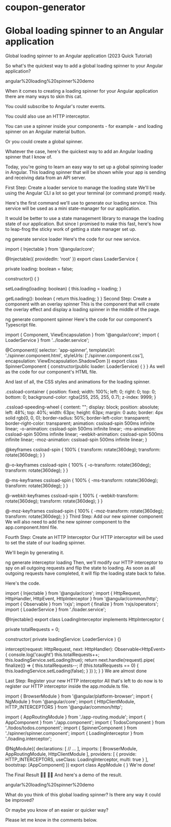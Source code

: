 # coupon-generator
# Global loading spinner to an Angular application

Global loading spinner to an Angular application (2023 Quick Tutorial)

So what's the quickest way to add a global loading spinner to your Angular application?

angular%20loading%20spinner%20demo

When it comes to creating a loading spinner for your Angular application there are many ways to skin this cat.

You could subscribe to Angular's router events.

You could also use an HTTP interceptor.

You can use a spinner inside your components - for example - and loading spinner on an Angular material button.

Or you could create a global spinner.

Whatever the case, here's the quickest way to add an Angular loading spinner that I know of.

Today, you're going to learn an easy way to set up a global spinning loader in Angular. This loading spinner that will be shown while your app is sending and receiving data from an API server.

First Step: Create a loader service to manage the loading state
We'll be using the Angular CLI a lot so get your terminal (or command prompt) ready.

Here's the first command we'll use to generate our loading service. This service will be used as a mini state-manager for our application.

It would be better to use a state management library to manage the loading state of our application. But since I promised to make this fast, here's how to leap-frog the sticky work of getting a state manager set up.

ng generate service loader
Here's the code for our new service.

import { Injectable } from '@angular/core';

@Injectable({
  providedIn: 'root'
})
export class LoaderService {

  private loading: boolean = false;

  constructor() { }

  setLoading(loading: boolean) {
    this.loading = loading;
  }

  getLoading(): boolean {
    return this.loading;
  }
}
Second Step: Create a component with an overlay spinner
This is the component that will create the overlay effect and display a loading spinner in the middle of the page.

ng generate component spinner
Here's the code for our component's Typescript file.

import { Component, ViewEncapsulation } from '@angular/core';
import { LoaderService } from '../loader.service';

@Component({
  selector: 'app-spinner',
  templateUrl: './spinner.component.html',
  styleUrls: ['./spinner.component.css'],
  encapsulation: ViewEncapsulation.ShadowDom
})
export class SpinnerComponent {
  constructor(public loader: LoaderService) { }
}
As well as the code for our component's HTML file.

<div *ngIf="this.loader.getLoading()" class="cssload-container">
    <div class="cssload-speeding-wheel"></div>
</div>
And last of all, the CSS styles and animations for the loading spinner.

.cssload-container {
  position: fixed;
  width: 100%;
  left: 0;
  right: 0;
  top: 0;
  bottom: 0;
  background-color: rgba(255, 255, 255, 0.7);
  z-index: 9999;
}

.cssload-speeding-wheel {
  content: "";
  display: block;
  position: absolute;
  left: 48%;
  top: 40%;
  width: 63px;
  height: 63px;
  margin: 0 auto;
  border: 4px solid rgb(0, 0, 0);
  border-radius: 50%;
  border-left-color: transparent;
  border-right-color: transparent;
  animation: cssload-spin 500ms infinite linear;
  -o-animation: cssload-spin 500ms infinite linear;
  -ms-animation: cssload-spin 500ms infinite linear;
  -webkit-animation: cssload-spin 500ms infinite linear;
  -moz-animation: cssload-spin 500ms infinite linear;
}

@keyframes cssload-spin {
  100% {
    transform: rotate(360deg);
    transform: rotate(360deg);
  }
}

@-o-keyframes cssload-spin {
  100% {
    -o-transform: rotate(360deg);
    transform: rotate(360deg);
  }
}

@-ms-keyframes cssload-spin {
  100% {
    -ms-transform: rotate(360deg);
    transform: rotate(360deg);
  }
}

@-webkit-keyframes cssload-spin {
  100% {
    -webkit-transform: rotate(360deg);
    transform: rotate(360deg);
  }
}

@-moz-keyframes cssload-spin {
  100% {
    -moz-transform: rotate(360deg);
    transform: rotate(360deg);
  }
}
Third Step: Add our new spinner component
We will also need to add the new spinner component to the app.component.html file.

<app-spinner></app-spinner>
Fourth Step: Create an HTTP Interceptor
Our HTTP interceptor will be used to set the state of our loading spinner.

We'll begin by generating it.

ng generate interceptor loading
Then, we'll modify our HTTP interceptor to spy on all outgoing requests and flip the state to loading. As soon as all outgoing requests have completed, it will flip the loading state back to false.

Here's the code.

import { Injectable } from '@angular/core';
import {
  HttpRequest,
  HttpHandler,
  HttpEvent,
  HttpInterceptor
} from '@angular/common/http';
import { Observable } from 'rxjs';
import { finalize } from 'rxjs/operators';
import { LoaderService } from './loader.service';

@Injectable()
export class LoadingInterceptor implements HttpInterceptor {

  private totalRequests = 0;

  constructor(
    private loadingService: LoaderService
  ) {}

  intercept(request: HttpRequest<unknown>, next: HttpHandler): Observable<HttpEvent<unknown>> {
    console.log('caught')
    this.totalRequests++;
    this.loadingService.setLoading(true);
    return next.handle(request).pipe(
      finalize(() => {
        this.totalRequests--;
        if (this.totalRequests == 0) {
          this.loadingService.setLoading(false);
        }
      })
    );
  }
}
We are almost done

Last Step: Register your new HTTP interceptor
All that's left to do now is to register our HTTP interceptor inside the app.module.ts file.

import { BrowserModule } from '@angular/platform-browser';
import { NgModule } from '@angular/core';
import { HttpClientModule, HTTP_INTERCEPTORS } from '@angular/common/http';

import { AppRoutingModule } from './app-routing.module';
import { AppComponent } from './app.component';
import { TodosComponent } from './todos/todos.component';
import { SpinnerComponent } from './spinner/spinner.component';
import { LoadingInterceptor } from './loading.interceptor';

@NgModule({
  declarations: [
    // ...
  ],
  imports: [
    BrowserModule,
    AppRoutingModule,
    HttpClientModule
  ],
  providers: [
    {
      provide: HTTP_INTERCEPTORS, useClass: LoadingInterceptor, multi: true
    }
  ],
  bootstrap: [AppComponent]
})
export class AppModule { }
We're done!

The Final Result 👏🏻 👏🏻
And here's a demo of the result.

angular%20loading%20spinner%20demo

What do you think of this global loading spinner? Is there any way it could be improved?

Or maybe you know of an easier or quicker way?

Please let me know in the comments below.

